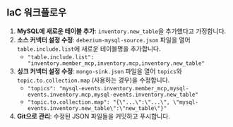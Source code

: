 


## IaC 워크플로우

1. **MySQL에 새로운 테이블 추가**: `inventory.new_table`을 추가했다고 가정합니다.
2. **소스 커넥터 설정 수정**: `debezium-mysql-source.json` 파일을 열어 `table.include.list`에 새로운 테이블명을 추가합니다.
    - `"table.include.list": "inventory.member_mcp,inventory.mcp,inventory.new_table"`
3. **싱크 커넥터 설정 수정**: `mongo-sink.json` 파일을 열어 `topics`와 `topic.to.collection.map` (사용하는 경우)을 수정합니다.
    - `"topics": "mysql-events.inventory.member_mcp,mysql-events.inventory.mcp,mysql-events.inventory.new_table"`
    - `"topic.to.collection.map": "{\"...\":\"...\", \"mysql-events.inventory.new_table\":\"new_table\"}"`
4. **Git으로 관리**: 수정된 JSON 파일들을 커밋하고 푸시합니다.